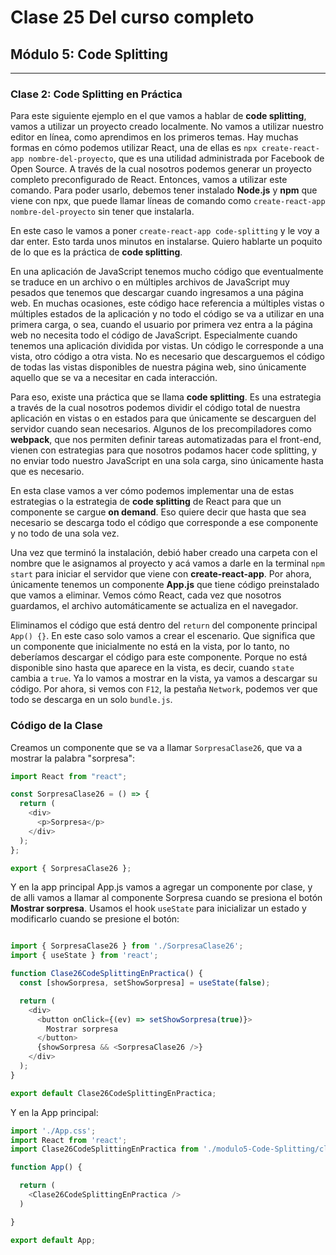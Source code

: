 # Clase 25 Del curso completo

## Módulo 5: Code Splitting

---

### Clase 2: Code Splitting en Práctica

Para este siguiente ejemplo en el que vamos a hablar de **code splitting**, vamos a utilizar un proyecto creado localmente. No vamos a utilizar nuestro editor en línea, como aprendimos en los primeros temas. Hay muchas formas en cómo podemos utilizar React, una de ellas es `npx create-react-app nombre-del-proyecto`, que es una utilidad administrada por Facebook de Open Source. A través de la cual nosotros podemos generar un proyecto completo preconfigurado de React. Entonces, vamos a utilizar este comando. Para poder usarlo, debemos tener instalado **Node.js** y **npm** que viene con npx, que puede llamar líneas de comando como `create-react-app nombre-del-proyecto` sin tener que instalarla.

En este caso le vamos a poner `create-react-app code-splitting` y le voy a dar enter. Esto tarda unos minutos en instalarse. Quiero hablarte un poquito de lo que es la práctica de **code splitting**.

En una aplicación de JavaScript tenemos mucho código que eventualmente se traduce en un archivo o en múltiples archivos de JavaScript muy pesados que tenemos que descargar cuando ingresamos a una página web. En muchas ocasiones, este código hace referencia a múltiples vistas o múltiples estados de la aplicación y no todo el código se va a utilizar en una primera carga, o sea, cuando el usuario por primera vez entra a la página web no necesita todo el código de JavaScript. Especialmente cuando tenemos una aplicación dividida por vistas. Un código le corresponde a una vista, otro código a otra vista. No es necesario que descarguemos el código de todas las vistas disponibles de nuestra página web, sino únicamente aquello que se va a necesitar en cada interacción.

Para eso, existe una práctica que se llama **code splitting**. Es una estrategia a través de la cual nosotros podemos dividir el código total de nuestra aplicación en vistas o en estados para que únicamente se descarguen del servidor cuando sean necesarios. Algunos de los precompiladores como **webpack**, que nos permiten definir tareas automatizadas para el front-end, vienen con estrategias para que nosotros podamos hacer code splitting, y no enviar todo nuestro JavaScript en una sola carga, sino únicamente hasta que es necesario.

En esta clase vamos a ver cómo podemos implementar una de estas estrategias o la estrategia de **code splitting** de React para que un componente se cargue **on demand**. Eso quiere decir que hasta que sea necesario se descarga todo el código que corresponde a ese componente y no todo de una sola vez.

Una vez que terminó la instalación, debió haber creado una carpeta con el nombre que le asignamos al proyecto y acá vamos a darle en la terminal `npm start` para iniciar el servidor que viene con **create-react-app**. Por ahora, únicamente tenemos un componente **App.js** que tiene código preinstalado que vamos a eliminar. Vemos cómo React, cada vez que nosotros guardamos, el archivo automáticamente se actualiza en el navegador.

Eliminamos el código que está dentro del `return` del componente principal `App() {}`. En este caso solo vamos a crear el escenario. Que significa que un componente que inicialmente no está en la vista, por lo tanto, no deberíamos descargar el código para este componente. Porque no está disponible sino hasta que aparece en la vista, es decir, cuando `state` cambia a `true`. Ya lo vamos a mostrar en la vista, ya vamos a descargar su código. Por ahora, si vemos con `F12`, la pestaña `Network`, podemos ver que todo se descarga en un solo `bundle.js`.
### Código de la Clase

Creamos un componente que se va a llamar `SorpresaClase26`, que va a mostrar la palabra "sorpresa":

```javascript
import React from "react";

const SorpresaClase26 = () => {
  return (
    <div>
      <p>Sorpresa</p>
    </div>
  );
};

export { SorpresaClase26 };
```

Y en la app principal App.js vamos a agregar un componente por clase, y de alli vamos a llamar al componente Sorpresa cuando se presiona el botón **Mostrar sorpresa**.
Usamos el hook `useState` para inicializar un estado y modificarlo cuando se presione el botón:


```javascript

import { SorpresaClase26 } from './SorpresaClase26';
import { useState } from 'react';

function Clase26CodeSplittingEnPractica() {
  const [showSorpresa, setShowSorpresa] = useState(false);

  return (
    <div>
      <button onClick={(ev) => setShowSorpresa(true)}>
        Mostrar sorpresa
      </button>
      {showSorpresa && <SorpresaClase26 />}
    </div>
  );
}

export default Clase26CodeSplittingEnPractica;
```


Y en la App principal:


```javascript
import './App.css';
import React from 'react';
import Clase26CodeSplittingEnPractica from './modulo5-Code-Splitting/clase2/Clase26CodeSplittingEnPractica';

function App() {

  return (
    <Clase26CodeSplittingEnPractica />
  )

}

export default App;

```
















